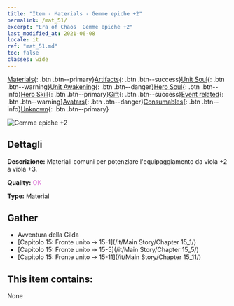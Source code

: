 ```yaml
---
title: "Item - Materials - Gemme epiche +2"
permalink: /mat_51/
excerpt: "Era of Chaos  Gemme epiche +2"
last_modified_at: 2021-06-08
locale: it
ref: "mat_51.md"
toc: false
classes: wide
---
```

 [Materials](/ItemsIT/){: .btn .btn--primary}[Artifacts](/ItemsIT/Artifacts/){: .btn .btn--success}[Unit Soul](/ItemsIT/UnitSoul/){: .btn .btn--warning}[Unit Awakening](/ItemsIT/UnitAwakening/){: .btn .btn--danger}[Hero Soul](/ItemsIT/HeroSoul/){: .btn .btn--info}[Hero Skill](/ItemsIT/HeroSkill/){: .btn .btn--primary}[Gift](/ItemsIT/Gift/){: .btn .btn--success}[Event related](/ItemsIT/Events/){: .btn .btn--warning}[Avatars](/ItemsIT/Avatars/){: .btn .btn--danger}[Consumables](/ItemsIT/Consumables/){: .btn .btn--info}[Unknown](/ItemsIT/Unknown/){: .btn .btn--primary}

 ![Gemme epiche +2](/images/t/i_cailiao_baoshi2.png)

## Dettagli
 **Descrizione:** Materiali comuni per potenziare l'equipaggiamento da viola +2 a viola +3.

 **Quality:** <span style="color: #DA70D6">OK</span>

 **Type:** Material

## Gather

*    Avventura della Gilda 
*    [Capitolo 15: Fronte unito -> 15-1](/it/Main Story/Chapter 15_1/) 
*    [Capitolo 15: Fronte unito -> 15-5](/it/Main Story/Chapter 15_5/) 
*    [Capitolo 15: Fronte unito -> 15-11](/it/Main Story/Chapter 15_11/) 

## This item contains:

  None

